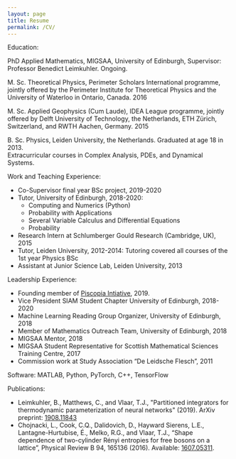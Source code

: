 ```yaml
---
layout: page
title: Resume
permalink: /CV/
---
```


Education:

PhD Applied Mathematics, MIGSAA, University of Edinburgh, Supervisor: Professor Benedict Leimkuhler. Ongoing.

M. Sc. Theoretical Physics, Perimeter Scholars International programme, jointly offered by the Perimeter Institute for Theoretical Physics and the University of Waterloo in Ontario, Canada. 2016

M. Sc. Applied Geophysics (Cum Laude), IDEA League programme, jointly offered by Delft University of Technology, the Netherlands, ETH Zürich, Switzerland, and RWTH Aachen, Germany. 2015

B. Sc. Physics, Leiden University, the Netherlands. Graduated at age 18 in 2013. <br>
Extracurricular courses in Complex Analysis, PDEs, and Dynamical Systems.


Work and Teaching Experience:
- Co-Supervisor final year BSc project, 2019-2020
- Tutor, University of Edinburgh, 2018-2020:
	- Computing and Numerics (Python)
	- Probability with Applications
	- Several Variable Calculus and Differential Equations 
	- Probability
- Research Intern at Schlumberger Gould Research (Cambridge, UK), 2015
- Tutor, Leiden University, 2012-2014: Tutoring covered all courses of the 1st year Physics BSc
- Assistant at Junior Science Lab, Leiden University, 2013

Leadership Experience: 
- Founding member of [Piscopia Intiative](http://piscopiainitiative.home.blog), 2019.
- Vice President SIAM Student Chapter University of Edinburgh, 2018-2020
- Machine Learning Reading Group Organizer, University of Edinburgh, 2018
- Member of Mathematics Outreach Team, University of Edinburgh, 2018
- MIGSAA Mentor, 2018
- MIGSAA Student Representative for Scottish Mathematical Sciences Training Centre, 2017
- Commission work at Study Association “De Leidsche Flesch”, 2011

Software:
 MATLAB, Python, PyTorch, C++, TensorFlow

Publications:
- Leimkuhler, B., Matthews, C., and Vlaar, T.J., "Partitioned integrators for thermodynamic parameterization of neural networks" (2019). ArXiv preprint: [1908.11843](https://arxiv.org/abs/1908.11843)
- Chojnacki, L., Cook, C.Q., Dalidovich, D., Hayward Sierens, L.E., Lantagne-Hurtubise, É., Melko, R.G., and Vlaar, T.J., “Shape dependence of two-cylinder Rényi entropies for free bosons on a lattice”, Physical Review B 94, 165136 (2016). Available: [1607.05311](https://arxiv.org/abs/1607.05311). 